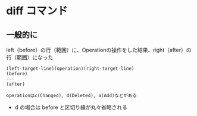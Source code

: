 # diff コマンド

## 一般的に
left（before）の行（範囲）に、Operationの操作をした結果、right（after）の行（範囲）になった

```
(left-target-line)(operation)(right-target-line)
(before)
---
(after)

operationはc(Changed), d(Deleted), a(Add)などがある
```

- d の場合は before と区切り線が丸々省略される
